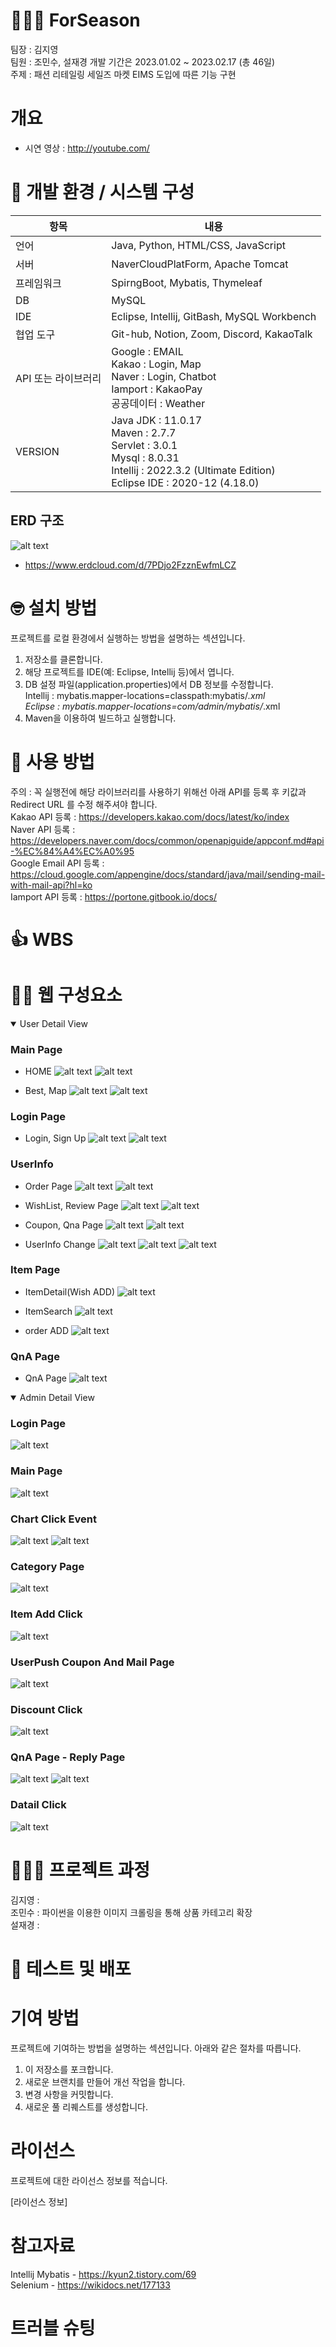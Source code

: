 # 👩‍👦‍👦 ForSeason

팀장 : 김지영<br>
팀원 : 조민수, 설재경
개발 기간은 2023.01.02 ~ 2023.02.17 (총 46일) </br>
주제 : 패션 리테일링 세일즈 마켓 EIMS 도입에 따른 기능 구현

# 개요  
- 시연 영상 : http://youtube.com/

# 🎩 개발 환경 / 시스템 구성

 | 항목 | 내용 |
 | --- | ---|
 | 언어 | Java, Python, HTML/CSS, JavaScript |
 | 서버 | NaverCloudPlatForm, Apache Tomcat |
 | 프레임워크 | SpirngBoot, Mybatis, Thymeleaf |
 | DB | MySQL |
 | IDE | Eclipse, Intellij, GitBash, MySQL Workbench |
 | 협업 도구 | Git-hub, Notion, Zoom, Discord, KakaoTalk |
 | API 또는 라이브러리 | Google :  EMAIL <br>Kakao : Login, Map <br> Naver : Login, Chatbot <br> Iamport : KakaoPay <br> 공공데이터 : Weather <br> |
 | VERSION | Java JDK : 11.0.17 <br> Maven : 2.7.7 <br> Servlet : 3.0.1 <br> Mysql : 8.0.31 <br> Intellij : 2022.3.2 (Ultimate Edition) <br> Eclipse IDE : 2020-12 (4.18.0)|            

## ERD 구조 
![alt text](erd.png)
-  https://www.erdcloud.com/d/7PDjo2FzznEwfmLCZ

# 🤓 설치 방법
프로젝트를 로컬 환경에서 실행하는 방법을 설명하는 섹션입니다. 

1. 저장소를 클론합니다.
2. 해당 프로젝트를 IDE(예: Eclipse, Intellij 등)에서 엽니다.
3. DB 설정 파일(application.properties)에서 DB 정보를 수정합니다. <br>
 Intellij : mybatis.mapper-locations=classpath:mybatis/*.xml <br>
 Eclipse  : mybatis.mapper-locations=com/admin/mybatis/*.xml <br> 
4. Maven을 이용하여 빌드하고 실행합니다.

# 🧐 사용 방법
주의 : 꼭 실행전에 해당 라이브러리를 사용하기 위해선 아래 API를 등록 후 키값과 Redirect URL 를 수정 해주셔야 합니다. <br>
Kakao API 등록 : https://developers.kakao.com/docs/latest/ko/index<br> 
Naver API 등록 : https://developers.naver.com/docs/common/openapiguide/appconf.md#api-%EC%84%A4%EC%A0%95<br>
Google Email API 등록 : https://cloud.google.com/appengine/docs/standard/java/mail/sending-mail-with-mail-api?hl=ko<br>
Iamport API 등록 : https://portone.gitbook.io/docs/<br> 


# 👍 WBS

# 🙋🏻 웹 구성요소

<details open>
<summary>User Detail View</summary>

### Main Page 
- HOME
![alt text](userImages/UserMainPage.png)
![alt text](userImages/userHomeBody.png)

- Best, Map
![alt text](userImages/userBestPage.png)
![alt text](userImages/shopMapPage.png)
### Login Page
- Login, Sign Up
![alt text](userImages/userLoginPage.png) 
![alt text](userImages/userKakaoLoginOkPage.png) 
### UserInfo 
- Order Page
![alt text](userImages/userOrder.png) 
![alt text](userImages/userOrderDetail.png) 
- WishList, Review Page
![alt text](userImages/userWishListPage.png) 
![alt text](userImages/userReviewPage.png) 

- Coupon, Qna Page
![alt text](userImages/userCoupon.png) 
![alt text](userImages/userQnAPage.png) 
- UserInfo Change
![alt text](userImages/userCheckPassword.png) 
![alt text](userImages/userChangeInfo.png) 
![alt text](userImages/userDelete.png) 

### Item Page
- ItemDetail(Wish ADD)
![alt text](userImages/userWishView.png) 
- ItemSearch
![alt text](userImages/userSearchPage.png) 

- order ADD
![alt text](userImages/orderAdd.png) 

### QnA Page
- QnA Page
![alt text](userImages/qnaADD.png)




</details>
<details open> 

<summary>Admin Detail View </summary>

### Login Page
![alt text](adminImages/adminLoginPage.png) 
### Main Page 
![alt text](adminImages/AdminMainPage.png) 
### Chart Click Event
![alt text](adminImages/AdminChartDayClick.png) 
![alt text](adminImages/AdminChartClickEvent.png) 
### Category Page
![alt text](adminImages/AdminCategoryClickEventPage.png) 
### Item Add Click 
![alt text](adminImages/itemAddPage.png) 
### UserPush Coupon And Mail Page
![alt text](adminImages/UserPushCouponAndMail.png) 
### Discount Click
![alt text](adminImages/checkDiscountPage.png) 
### QnA Page - Reply Page
![alt text](adminImages/qnaPage.png) ![alt text](adminImages/replyPage.png) 
### Datail Click
![alt text](adminImages/qnaDatailPage.png) 


</details>


# 👩🏻‍💻 프로젝트 과정 

김지영 : <br>
조민수 : 파이썬을 이용한 이미지 크롤링을 통해 상품 카테고리 확장 <br>
설재경 : <br>


# 👀 테스트 및 배포 


# 기여 방법

프로젝트에 기여하는 방법을 설명하는 섹션입니다. 아래와 같은 절차를 따릅니다.

1. 이 저장소를 포크합니다.
2. 새로운 브랜치를 만들어 개선 작업을 합니다.
3. 변경 사항을 커밋합니다.
4. 새로운 풀 리퀘스트를 생성합니다.

# 라이선스

프로젝트에 대한 라이선스 정보를 적습니다. 

[라이선스 정보]

# 참고자료
Intellij Mybatis -  https://kyun2.tistory.com/69 <br>
Selenium - https://wikidocs.net/177133 <br>


# 트러블 슈팅 
